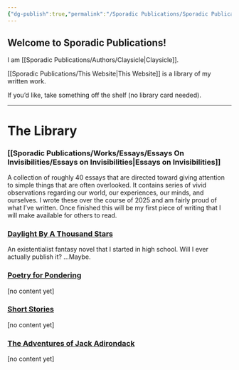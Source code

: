 ```yaml
---
{"dg-publish":true,"permalink":"/Sporadic Publications/Sporadic Publications/","tags":["gardenEntry"]}
---
```



## Welcome to Sporadic Publications!

I am [[Sporadic Publications/Authors/Claysicle\|Claysicle]]. 

[[Sporadic Publications/This Website\|This Website]] is a library of my written work. 

If you’d like, take something off the shelf (no library card needed).


--- 

# The Library


### [[Sporadic Publications/Works/Essays/Essays On Invisibilities/Essays on Invisibilities\|Essays on Invisibilities]]
A collection of roughly 40 essays that are directed toward giving attention to simple things that are often overlooked. It contains series of vivid observations regarding our world, our experiences, our minds, and ourselves.
I wrote these over the course of 2025 and am fairly proud of what I’ve written. Once finished this will be my first piece of writing that I will make available for others to read.

### <u>Daylight By A Thousand Stars</u>
An existentialist fantasy novel that I started in high school. 
Will I ever actually publish it? 
…Maybe.

### <u>Poetry for Pondering</u>
[no content yet] 

### <u>Short Stories</u>
[no content yet]

### <u>The Adventures of Jack Adirondack</u>
[no content yet]

<div class="page-break" style="page-break-before: always;"></div>

